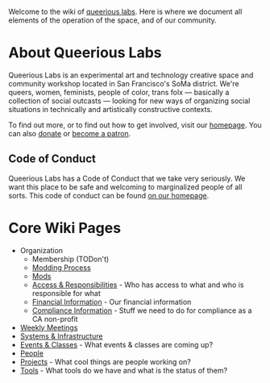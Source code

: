 <!-- TITLE: Queerious Labs -->

Welcome to the wiki of [queerious labs](https://queeriouslabs.com/). Here is where we document all elements of the operation of the space, and of our community.

# About Queerious Labs

Queerious Labs is an experimental art and technology creative space and community workshop located in San Francisco's SoMa district. We're queers, women, feminists, people of color, trans folx — basically a collection of social outcasts — looking for new ways of organizing social situations in technically and artistically constructive contexts.

To find out more, or to find out how to get involved, visit our [homepage](https://queeriouslabs.com/). You can also [donate](https://queeriouslabs.com/donate) or [become a patron](https://www.patreon.com/QueeriousLabs).

## Code of Conduct
Queerious Labs has a Code of Conduct that we take very seriously. We want this place to be safe and welcoming to marginalized people of all sorts. This code of conduct can be found [on our homepage](https://queeriouslabs.com/).
# Core Wiki Pages
* Organization
  * Membership (TODon't)
  * [Modding Process](/organization/modding)
  * [Mods](/organization/mods)
  * [Access & Responsibilities](/organization/access) - Who has access to what and who is responsible for what
  * [Financial Information](/financial-information) - Our financial information
  * [Compliance Information](/compliance-information) - Stuff we need to do for compliance as a CA non-profit
* [Weekly Meetings](/weekly-meetings)
* [Systems & Infrastructure](/infrastructure)
* [Events & Classes](/events) - What events & classes are coming up?
* [People](/people)
* [Projects](/projects) - What cool things are people working on?
* [Tools](/tools) - What tools do we have and  what is the status of them?
